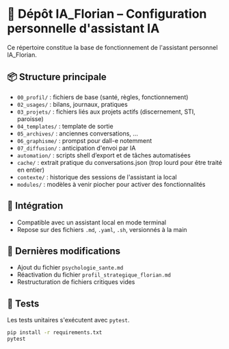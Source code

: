 # 📁 Dépôt IA_Florian – Configuration personnelle d'assistant IA

Ce répertoire constitue la base de fonctionnement de l'assistant personnel IA_Florian.

## 📦 Structure principale

- `00_profil/` : fichiers de base (santé, règles, fonctionnement)
- `02_usages/` : bilans, journaux, pratiques
- `03_projets/` : fichiers liés aux projets actifs (discernement, STI, paroisse)
- `04_templates/` : template de sortie
- `05_archives/` : anciennes conversations, ...
- `06_graphisme/` : prompst pour dall-e notemment
- `07_diffusion/` : anticipation d'envoi par IA
- `automation/` : scripts shell d’export et de tâches automatisées
- `cache/` : extrait pratique du conversations.json (trop lourd pour être traité en entier)
- `contexte/` : historique des sessions de l'assistant ia local
- `modules/` : modèles à venir piocher pour activer des fonctionnalités

## 🔧 Intégration

- Compatible avec un assistant local en mode terminal
- Repose sur des fichiers `.md`, `.yaml`, `.sh`, versionnés à la main

## 🧠 Dernières modifications

- Ajout du fichier `psychologie_sante.md`
- Réactivation du fichier `profil_strategique_florian.md`
- Restructuration de fichiers critiques vides

## 🧪 Tests

Les tests unitaires s'exécutent avec `pytest`.

```bash
pip install -r requirements.txt
pytest
```
